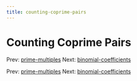 ```yaml
---
title: counting-coprime-pairs
---
```




# Counting Coprime Pairs

Prev: [prime-multiples](prime-multiples.md) Next:
[binomial-coefficients](binomial-coefficients.md)

Prev: [prime-multiples](prime-multiples.md) Next:
[binomial-coefficients](binomial-coefficients.md)
